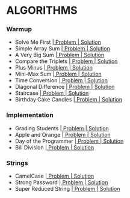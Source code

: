 # ALGORITHMS

### Warmup
- Solve Me First |[ Problem ](https://www.hackerrank.com/challenges/solve-me-first/problem?isFullScreen=false)|[ Solution ](https://github.com/Ram11Coder/HackerRank-JAVA/blob/master/ALGORITHMS/Solutions/Algo2.java)
- Simple Array Sum |[ Problem ](https://www.hackerrank.com/challenges/simple-array-sum/problem?isFullScreen=false)|[ Solution ](https://github.com/Ram11Coder/HackerRank-JAVA/blob/master/ALGORITHMS/Solutions/Algo3.java)
- A Very Big Sum |[ Problem ](https://www.hackerrank.com/challenges/a-very-big-sum/problem?isFullScreen=true)|[ Solution ](https://github.com/Ram11Coder/HackerRank-JAVA/blob/master/ALGORITHMS/Solutions/Algo1.java)
- Compare the Triplets |[ Problem ](https://www.hackerrank.com/challenges/compare-the-triplets/problem?isFullScreen=false)|[ Solution ](https://github.com/Ram11Coder/HackerRank-JAVA/blob/master/ALGORITHMS/Solutions/Algo4.java)
- Plus Minus |[ Problem ](https://www.hackerrank.com/challenges/plus-minus/problem?isFullScreen=false)|[ Solution ](https://github.com/Ram11Coder/HackerRank-JAVA/blob/master/ALGORITHMS/Solutions/Algo5.java)
- Mini-Max Sum |[ Problem ](https://www.hackerrank.com/challenges/mini-max-sum/problem?isFullScreen=false)|[ Solution ](https://github.com/Ram11Coder/HackerRank-JAVA/blob/master/ALGORITHMS/Solutions/Algo6.java)
- Time Conversion |[ Problem ](https://www.hackerrank.com/challenges/time-conversion/problem?isFullScreen=false)|[ Solution ](https://github.com/Ram11Coder/HackerRank-JAVA/blob/master/ALGORITHMS/Solutions/Algo7.java)
- Diagonal Difference |[ Problem ](https://www.hackerrank.com/challenges/diagonal-difference/problem?isFullScreen=false)|[ Solution ](https://github.com/Ram11Coder/HackerRank-JAVA/blob/master/ALGORITHMS/Solutions/Algo8.java)
- Staircase |[ Problem ](https://www.hackerrank.com/challenges/staircase/problem?isFullScreen=false)|[ Solution ](https://github.com/Ram11Coder/HackerRank-JAVA/blob/master/ALGORITHMS/Solutions/Algo9.java)
- Birthday Cake Candles |[ Problem ](https://www.hackerrank.com/challenges/birthday-cake-candles/problem?isFullScreen=false)|[ Solution ](https://github.com/Ram11Coder/HackerRank-JAVA/blob/master/ALGORITHMS/Solutions/Algo10.java)

### Implementation
- Grading Students |[ Problem ](https://www.hackerrank.com/challenges/grading/problem?isFullScreen=false)|[ Solution ](https://github.com/Ram11Coder/HackerRank-JAVA/blob/master/ALGORITHMS/Solutions/Algo11.java)
- Apple and Orange |[ Problem ](https://www.hackerrank.com/challenges/apple-and-orange/problem?isFullScreen=false)|[ Solution ](https://github.com/Ram11Coder/HackerRank-JAVA/blob/master/ALGORITHMS/Solutions/Algo12.java)
- Day of the Programmer |[ Problem ](https://www.hackerrank.com/challenges/day-of-the-programmer/problem)|[ Solution ](https://github.com/Ram11Coder/HackerRank-JAVA/blob/master/ALGORITHMS/Solutions/Algo15.java)
- Bill Division |[ Problem ](https://www.hackerrank.com/challenges/bon-appetit/problem)|[ Solution ](https://github.com/Ram11Coder/HackerRank-JAVA/blob/master/ALGORITHMS/Solutions/Algo16.java)

### Strings
- CamelCase |[ Problem ](https://www.hackerrank.com/challenges/camelcase/problem?isFullScreen=false)|[ Solution ](https://github.com/Ram11Coder/HackerRank-JAVA/blob/master/ALGORITHMS/Solutions/Algo13.java)
- Strong Password |[ Problem ](https://www.hackerrank.com/challenges/strong-password/problem?isFullScreen=false)|[ Solution ](https://github.com/Ram11Coder/HackerRank-JAVA/blob/master/ALGORITHMS/Solutions/Algo14.java)
- Super Reduced String |[ Problem ](https://www.hackerrank.com/challenges/reduced-string/problem?isFullScreen=false)|[ Solution ](https://github.com/Ram11Coder/HackerRank-JAVA/blob/master/ALGORITHMS/Solutions/Algo17.java)
